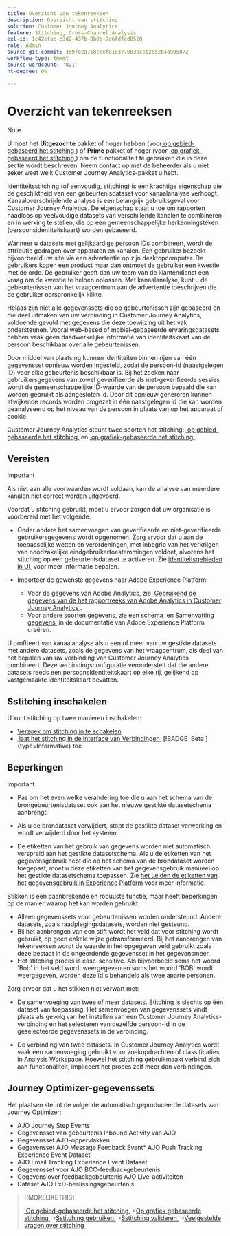 ```yaml
---
title: Overzicht van tekenreeksen
description: Overzicht van stitching
solution: Customer Journey Analytics
feature: Stitching, Cross-Channel Analysis
exl-id: 1c42efac-b3d2-437b-8b0b-9c6fdfed8520
role: Admin
source-git-commit: 359fe2a718ccef816377083aceb2652b4a905072
workflow-type: tm+mt
source-wordcount: '821'
ht-degree: 0%

---
```


# Overzicht van tekenreeksen

>[!NOTE]
>
>U moet het **Uitgezochte** pakket of hoger hebben (voor [&#x200B; op gebied-gebaseerd het stitching &#x200B;](fbs.md)) of **Prime** pakket of hoger (voor [&#x200B; op grafiek-gebaseerd het stitching &#x200B;](gbs.md)) om de functionaliteit te gebruiken die in deze sectie wordt beschreven. Neem contact op met de beheerder als u niet zeker weet welk Customer Journey Analytics-pakket u hebt.

Identiteitsstitching (of eenvoudig, stitching) is een krachtige eigenschap die de geschiktheid van een gebeurtenisdataset voor kanaalanalyse verhoogt. Kanaaloverschrijdende analyse is een belangrijk gebruiksgeval voor Customer Journey Analytics. De eigenschap staat u toe om rapporten naadloos op veelvoudige datasets van verschillende kanalen te combineren en in werking te stellen, die op een gemeenschappelijke herkenningsteken (persoonsidentiteitskaart) worden gebaseerd.

Wanneer u datasets met gelijkaardige persoon IDs combineert, wordt de attributie gedragen over apparaten en kanalen. Een gebruiker bezoekt bijvoorbeeld uw site via een advertentie op zijn desktopcomputer. De gebruikers kopen een product maar dan ontmoet de gebruiker een kwestie met de orde. De gebruiker geeft dan uw team van de klantendienst een vraag om de kwestie te helpen oplossen. Met kanaalanalyse, kunt u de gebeurtenissen van het vraagcentrum aan de advertentie toeschrijven die de gebruiker oorspronkelijk klikte.

Helaas zijn niet alle gegevenssets die op gebeurtenissen zijn gebaseerd en die deel uitmaken van uw verbinding in Customer Journey Analytics, voldoende gevuld met gegevens die deze toewijzing uit het vak ondersteunen. Vooral web-based of mobiel-gebaseerde ervaringsdatasets hebben vaak geen daadwerkelijke informatie van identiteitskaart van de persoon beschikbaar over alle gebeurtenissen.

Door middel van plaatsing kunnen identiteiten binnen rijen van één gegevensset opnieuw worden ingesteld, zodat de persoon-id (naastgelegen ID) voor elke gebeurtenis beschikbaar is. Bij het zoeken naar gebruikersgegevens van zowel geverifieerde als niet-geverifieerde sessies wordt de gemeenschappelijke ID-waarde van de persoon bepaald die kan worden gebruikt als aangesloten id. Door dit opnieuw genereren kunnen afwijkende records worden omgezet in één naastgelegen id die kan worden geanalyseerd op het niveau van de persoon in plaats van op het apparaat of cookie.

Customer Journey Analytics steunt twee soorten het stitching: [&#x200B; op gebied-gebaseerde het stitching &#x200B;](fbs.md) en [&#x200B; op grafiek-gebaseerde het stitching &#x200B;](gbs.md).

## Vereisten

>[!IMPORTANT]
>
>Als niet aan alle voorwaarden wordt voldaan, kan de analyse van meerdere kanalen niet correct worden uitgevoerd.

Voordat u stitching gebruikt, moet u ervoor zorgen dat uw organisatie is voorbereid met het volgende:

- Onder andere het samenvoegen van geverifieerde en niet-geverifieerde gebruikersgegevens wordt opgenomen. Zorg ervoor dat u aan de toepasselijke wetten en verordeningen, met inbegrip van het verkrijgen van noodzakelijke eindgebruikertoestemmingen voldoet, alvorens het stitching op een gebeurtenisdataset te activeren. Zie [&#x200B; identiteitsgebieden in UI &#x200B;](https://experienceleague.adobe.com/nl/docs/experience-platform/xdm/ui/fields/identity) voor meer informatie bepalen.

- Importeer de gewenste gegevens naar Adobe Experience Platform:

   - Voor de gegevens van Adobe Analytics, zie [&#x200B; Gebruikend de gegevens van de het rapportreeks van Adobe Analytics in Customer Journey Analytics &#x200B;](/help/getting-started/aa-vs-cja/aa-data-in-cja.md).
   - Voor andere soorten gegevens, zie [&#x200B; een schema &#x200B;](https://experienceleague.adobe.com/nl/docs/experience-platform/xdm/tutorials/create-schema-ui) en [&#x200B; Samenvatting gegevens &#x200B;](https://experienceleague.adobe.com/nl/docs/experience-platform/ingestion/home) in de documentatie van Adobe Experience Platform creëren.

U profiteert van kanaalanalyse als u een of meer van uw gestikte datasets met andere datasets, zoals de gegevens van het vraagcentrum, als deel van het bepalen van uw verbinding van Customer Journey Analytics combineert. Deze verbindingsconfiguratie veronderstelt dat die andere datasets reeds een persoonsidentiteitskaart op elke rij, gelijkend op vastgemaakte identiteitskaart bevatten.

## Sstitching inschakelen

U kunt stitching op twee manieren inschakelen:

- [Verzoek om stitching in te schakelen](/help/stitching/use-stitching.md)
- [&#x200B; laat het stitching in de interface van Verbindingen &#x200B;](/help/stitching/use-stitching-ui.md) [!BADGE &#x200B; Beta &#x200B;]{type=Informative} toe

## Beperkingen

>[!IMPORTANT]
>
>
>- Pas om het even welke verandering toe die u aan het schema van de brongebeurtenisdataset ook aan het nieuwe gestikte datasetschema aanbrengt.
>
>- Als u de brondataset verwijdert, stopt de gestikte dataset verwerking en wordt verwijderd door het systeem.
>
>- De etiketten van het gebruik van gegevens worden niet automatisch verspreid aan het gestikte datasetschema. Als u de etiketten van het gegevensgebruik hebt die op het schema van de brondataset worden toegepast, moet u deze etiketten van het gegevensgebruik manueel op het gestikte datasetschema toepassen. Zie [&#x200B; het Leiden de etiketten van het gegevensgebruik in Experience Platform &#x200B;](https://experienceleague.adobe.com/nl/docs/experience-platform/data-governance/labels/overview) voor meer informatie.

Stikken is een baanbrekende en robuuste functie, maar heeft beperkingen op de manier waarop het kan worden gebruikt.

- Alleen gegevenssets voor gebeurtenissen worden ondersteund. Andere datasets, zoals raadplegingsdatasets, worden niet gesteund.
- Bij het aanbrengen van een stift wordt het veld dat voor stitching wordt gebruikt, op geen enkele wijze getransformeerd. Bij het aanbrengen van tekenreeksen wordt de waarde in het opgegeven veld gebruikt zoals deze bestaat in de ongeordende gegevensset in het gegevensmeer.
- Het stitching proces is case-sensitive. Als bijvoorbeeld soms het woord &#39;Bob&#39; in het veld wordt weergegeven en soms het woord &#39;BOB&#39; wordt weergegeven, worden deze id&#39;s behandeld als twee aparte personen.

Zorg ervoor dat u het stikken niet verwart met:

- De samenvoeging van twee of meer datasets. Stitching is slechts op één dataset van toepassing. Het samenvoegen van gegevenssets vindt plaats als gevolg van het instellen van een Customer Journey Analytics-verbinding en het selecteren van dezelfde persoon-id in de geselecteerde gegevenssets in de verbinding.

- De verbinding van twee datasets. In Customer Journey Analytics wordt vaak een samenvoeging gebruikt voor zoekopdrachten of classificaties in Analysis Workspace. Hoewel het stitching gebruikmaakt verbind zich aan functionaliteit, impliceert het proces zelf meer dan verbindingen.


## Journey Optimizer-gegevenssets

Het plaatsen steunt de volgende automatisch geproduceerde datasets van Journey Optimizer:

- AJO Journey Step Events
- Gegevensset van gebeurtenis Inbound Activity van AJO
- Gegevensset AJO-oppervlakken
- Gegevensset AJO Message Feedback Event* AJO Push Tracking Experience Event Dataset
- AJO Email Tracking Experience Event Dataset
- Gegevensset voor AJO BCC-feedbackgebeurtenis
- Gegevens over feedbackgebeurtenis AJO Live-activiteiten
- Dataset AJO ExD-beslissingsgebeurtenis

>[!MORELIKETHIS]
>
>[&#x200B; Op gebied-gebaseerde het stitching &#x200B;](fbs.md)
>&#x200B;>[Op grafiek gebaseerde stitching &#x200B;](gbs.md)
>&#x200B;>[Sstitching gebruiken &#x200B;](use-stitching.md)
>&#x200B;>[Sstitching valideren &#x200B;](validate.md)
>&#x200B;>[Veelgestelde vragen over stitching &#x200B;](faq.md)

